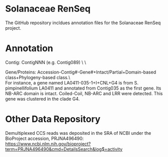 # Solanaceae RenSeq
The GitHub repository incldues annotation files for the Solanaceae RenSeq project.

# Annotation 
Contig: ContigNNN (e.g. Contig089) \ \

Gene/Proteins: Accession-Contig#-Gene#+Intact/Partial+Domain-based class+Phylogeny-based class.\ \
For instance, a gene named LA0411-035-1+I+CNL+G4 is from S. pimpinellifolium LA0411 and annotated from Contig035 as the first gene. Its NB-ARC domain is intact. Coiled-Coil, NB-ARC and LRR were detected. This gene was clustered in the clade G4. 


# Other Data Repository
Demultiplexed CCS reads was deposited in the SRA of NCBI under the BioProject accession, PRJNA496490: https://www.ncbi.nlm.nih.gov/bioproject?term=PRJNA496490&cmd=DetailsSearch&log$=activity
